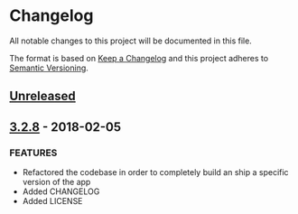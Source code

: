 # Changelog

All notable changes to this project will be documented in this file.

The format is based on [Keep a Changelog](http://keepachangelog.com/en/1.0.0/)
and this project adheres to [Semantic Versioning](http://semver.org/spec/v2.0.0.html).

## [Unreleased]

## [3.2.8] - 2018-02-05
### FEATURES
- Refactored the codebase in order to completely build an ship a specific version of the app
- Added CHANGELOG
- Added LICENSE

[Unreleased]: https://github.com/mvisonneau/strongbox/compare/3.2.8...HEAD
[3.2.8]: https://github.com/mvisonneau/strongbox/tree/3.2.8
